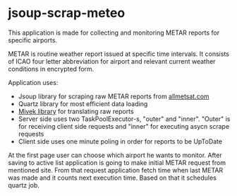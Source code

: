 # jsoup-scrap-meteo
This application is made for collecting and monitoring METAR reports for specific airports. 

METAR is routine weather report issued at specific time intervals. It consists of 
ICAO four letter abbreviation for airport and relevant current weather conditions in 
encrypted form. 

Application uses: 
- Jsoup library for scraping raw METAR reports from 
  [allmetsat.com](https://www.allmetsat.com/)
- Quartz library for most efficient data loading 
- [Mivek library](https://github.com/mivek/MetarParser) for translating raw reports 
- Server side uses two TaskPoolExecutor-s, "outer" and "inner". "Outer" is for 
  receiving client side requests and "inner" for executing asycn scrape requests 
- Client side uses one minute poling in order for reports to be
  UpToDate

At the first page user can choose which airport he wants 
to monitor. After saving to active list application is going to make initial 
METAR request from mentioned site. From that request application fetch time when 
last METAR was made and it counts next execution time. Based on that it schedules 
quartz job.
